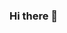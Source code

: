 ### Hi there 👋

<!--
**yugdr/yugdr** is a ✨ _special_ ✨ repository because its `README.md` (this file) appears on your GitHub profile.

- 🔭 I’m currently working on the [Full-Stack Engineer](https://www.codecademy.com/career-journey/full-stack-engineer) track of CodeAcademy
- 👯 I’m looking to collaborate on cool projects
- 📫 How to reach me: connect via [LinkedIn](https://www.linkedin.com/in/yugu20/)
-->
